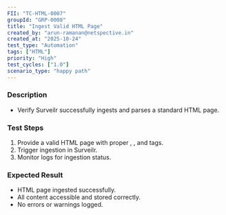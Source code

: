 ```yaml
---
FII: "TC-HTML-0007"
groupId: "GRP-0008"
title: "Ingest Valid HTML Page"
created_by: "arun-ramanan@netspective.in"
created_at: "2025-10-24"
test_type: "Automation"
tags: ["HTML"]
priority: "High"
test_cycles: ["1.0"]
scenario_type: "happy path"
---
```

### Description
- Verify Surveilr successfully ingests and parses a standard HTML page.

### Test Steps
1. Provide a valid HTML page with proper <html>, <head>, and <body> tags.  
2. Trigger ingestion in Surveilr.  
3. Monitor logs for ingestion status.

### Expected Result
- HTML page ingested successfully.  
- All content accessible and stored correctly.  
- No errors or warnings logged.
